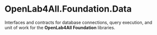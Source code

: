 # OpenLab4All.Foundation.Data

Interfaces and contracts for database connections, query execution, and unit of work for the **OpenLab4All Foundation** libraries.